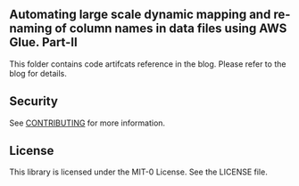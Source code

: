 ## Automating large scale dynamic mapping and re-naming of column names in data files using AWS Glue. Part-II

This folder contains code artifcats reference in the blog. Please refer to the blog for details. 

## Security

See [CONTRIBUTING](CONTRIBUTING.md#security-issue-notifications) for more information.

## License

This library is licensed under the MIT-0 License. See the LICENSE file.

